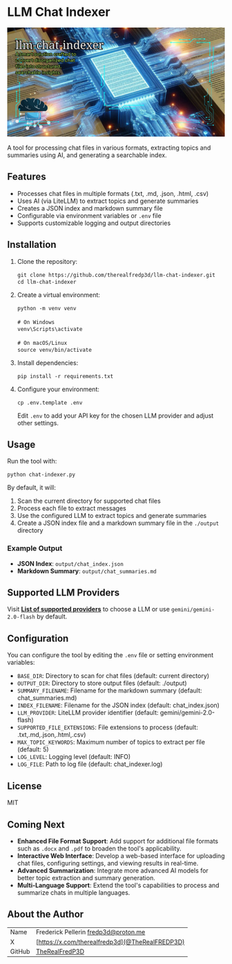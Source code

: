 # LLM Chat Indexer

![LLM-Chat-Indexer](assets/llm-chat-indexer.png)  

A tool for processing chat files in various formats, extracting topics and summaries using AI, and generating a searchable index.

## Features

- Processes chat files in multiple formats (.txt, .md, .json, .html, .csv)
- Uses AI (via LiteLLM) to extract topics and generate summaries
- Creates a JSON index and markdown summary file
- Configurable via environment variables or `.env` file
- Supports customizable logging and output directories

## Installation

1. Clone the repository:

   ```
   git clone https://github.com/therealfredp3d/llm-chat-indexer.git
   cd llm-chat-indexer
   ```

2. Create a virtual environment:

   ```
   python -m venv venv
   
   # On Windows
   venv\Scripts\activate
   
   # On macOS/Linux
   source venv/bin/activate
   ```

3. Install dependencies:

   ```
   pip install -r requirements.txt
   ```

4. Configure your environment:

   ```
   cp .env.template .env
   ```

   Edit `.env` to add your API key for the chosen LLM provider and adjust other settings.

## Usage

Run the tool with:

```
python chat-indexer.py
```

By default, it will:

1. Scan the current directory for supported chat files
2. Process each file to extract messages
3. Use the configured LLM to extract topics and generate summaries
4. Create a JSON index file and a markdown summary file in the `./output` directory

### Example Output

- **JSON Index**: `output/chat_index.json`
- **Markdown Summary**: `output/chat_summaries.md`

## Supported LLM Providers

Visit **[List of supported providers](https://docs.litellm.ai/docs/providers)** to choose a LLM or use
`gemini/gemini-2.0-flash` by default.

## Configuration

You can configure the tool by editing the `.env` file or setting environment variables:

- `BASE_DIR`: Directory to scan for chat files (default: current directory)
- `OUTPUT_DIR`: Directory to store output files (default: ./output)
- `SUMMARY_FILENAME`: Filename for the markdown summary (default: chat_summaries.md)
- `INDEX_FILENAME`: Filename for the JSON index (default: chat_index.json)
- `LLM_PROVIDER`: LiteLLM provider identifier (default: gemini/gemini-2.0-flash)
- `SUPPORTED_FILE_EXTENSIONS`: File extensions to process (default: .txt,.md,.json,.html,.csv)
- `MAX_TOPIC_KEYWORDS`: Maximum number of topics to extract per file (default: 5)
- `LOG_LEVEL`: Logging level (default: INFO)
- `LOG_FILE`: Path to log file (default: chat_indexer.log)

## License

MIT

## Coming Next

- **Enhanced File Format Support**: Add support for additional file formats such as `.docx` and `.pdf` to broaden the tool's applicability.
- **Interactive Web Interface**: Develop a web-based interface for uploading chat files, configuring settings, and viewing results in real-time.
- **Advanced Summarization**: Integrate more advanced AI models for better topic extraction and summary generation.
- **Multi-Language Support**: Extend the tool's capabilities to process and summarize chats in multiple languages.
  
## About the Author


|  | |  
|  -------------  |    ------------   |
| Name    | Frederick Pellerin <fredp3d@proton.me> |  
| X | [https://x.com/therealfredp3d](@TheRealFREDP3D) |  
| GitHub | [TheRealFredP3D](https:/github.com/TherealFredP3D) |
